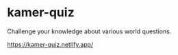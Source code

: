 # kamer-quiz
Challenge your knowledge about various world questions.

https://kamer-quiz.netlify.app/
